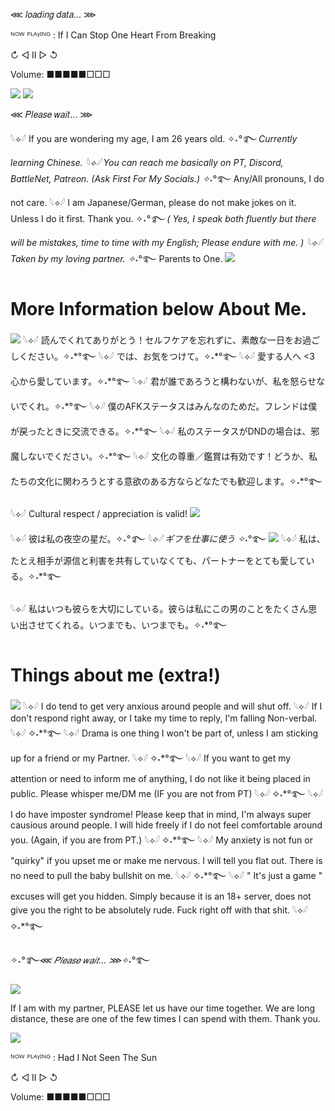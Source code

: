 ⋘ 𝑙𝑜𝑎𝑑𝑖𝑛𝑔                            𝑑𝑎𝑡𝑎...                            ⋙

ᴺᴼᵂ ᴾᴸᴬᵞᴵᴺᴳ : If I Can Stop One Heart From Breaking

↻ ◁ II ▷ ↺

Volume: ■■■■■□□□

<img src="https://i.pinimg.com/originals/b0/52/b6/b052b650b118eb29729f6cff51268329.jpg">

 <img src="https://i.pinimg.com/originals/0f/ef/71/0fef715ee3018b243abbe3d14cdaeb91.gif">   
 
 ⋘ 𝑃𝑙𝑒𝑎𝑠𝑒                            𝑤𝑎𝑖𝑡...                            ⋙

 
𓆩⟡𓆪 If you are wondering my age, I am 26 years old. 
✧˖*°࿐ Currently learning Chinese.
𓆩⟡𓆪 You can reach me basically on PT, Discord, BattleNet, Patreon. (Ask First For My Socials.)
✧˖*°࿐  Any/All pronouns, I do not care.
𓆩⟡𓆪 I am Japanese/German, please do not make jokes on it. Unless I do it first. Thank you. 
✧˖*°࿐ ( Yes, I speak both fluently but there will be mistakes, time to time with my English; Please endure with me. )
𓆩⟡𓆪  Taken by my loving partner.
✧˖*°࿐  Parents to One.
<img src="https://images-wixmp-ed30a86b8c4ca887773594c2.wixmp.com/f/dfded39e-9308-480d-a069-57c11518293c/dfx812f-8369e2f1-2843-4a21-9f3e-46dd8694e54f.jpg/v1/fit/w_828,h_466,q_70,strp/mmd_honkai_star_rail_models_by_xqncy_dfx812f-414w-2x.jpg?token=eyJ0eXAiOiJKV1QiLCJhbGciOiJIUzI1NiJ9.eyJzdWIiOiJ1cm46YXBwOjdlMGQxODg5ODIyNjQzNzNhNWYwZDQxNWVhMGQyNmUwIiwiaXNzIjoidXJuOmFwcDo3ZTBkMTg4OTgyMjY0MzczYTVmMGQ0MTVlYTBkMjZlMCIsIm9iaiI6W1t7ImhlaWdodCI6Ijw9MTQ0MCIsInBhdGgiOiJcL2ZcL2RmZGVkMzllLTkzMDgtNDgwZC1hMDY5LTU3YzExNTE4MjkzY1wvZGZ4ODEyZi04MzY5ZTJmMS0yODQzLTRhMjEtOWYzZS00NmRkODY5NGU1NGYuanBnIiwid2lkdGgiOiI8PTI1NjAifV1dLCJhdWQiOlsidXJuOnNlcnZpY2U6aW1hZ2Uub3BlcmF0aW9ucyJdfQ.1u76Yaqiv69OlXC1hrx1YUDlnstbbgtsUpaj87wMp8g">

# More Information below About Me. 
<img src="https://images-wixmp-ed30a86b8c4ca887773594c2.wixmp.com/f/11a2e829-f06b-40b4-81d7-64d34fec7e32/dfzv9ap-0b1f56b9-7b1d-4da8-9eee-372e1065eb3f.jpg/v1/fit/w_828,h_466,q_70,strp/march_7th___something_to_share_by_plecii_dfzv9ap-414w-2x.jpg?token=eyJ0eXAiOiJKV1QiLCJhbGciOiJIUzI1NiJ9.eyJzdWIiOiJ1cm46YXBwOjdlMGQxODg5ODIyNjQzNzNhNWYwZDQxNWVhMGQyNmUwIiwiaXNzIjoidXJuOmFwcDo3ZTBkMTg4OTgyMjY0MzczYTVmMGQ0MTVlYTBkMjZlMCIsIm9iaiI6W1t7ImhlaWdodCI6Ijw9NzIwIiwicGF0aCI6IlwvZlwvMTFhMmU4MjktZjA2Yi00MGI0LTgxZDctNjRkMzRmZWM3ZTMyXC9kZnp2OWFwLTBiMWY1NmI5LTdiMWQtNGRhOC05ZWVlLTM3MmUxMDY1ZWIzZi5qcGciLCJ3aWR0aCI6Ijw9MTI4MCJ9XV0sImF1ZCI6WyJ1cm46c2VydmljZTppbWFnZS5vcGVyYXRpb25zIl19.KDxKMrAqfml8FqAgdPIh6mdWHoCu-Pij6-9RxBHuK94">
𓆩⟡𓆪  読んでくれてありがとう！セルフケアを忘れずに、素敵な一日をお過ごしください。✧˖*°࿐
𓆩⟡𓆪  では、お気をつけて。✧˖*°࿐
𓆩⟡𓆪  愛する人へ <3 心から愛しています。✧˖*°࿐
𓆩⟡𓆪  君が誰であろうと構わないが、私を怒らせないでくれ。✧˖*°࿐
𓆩⟡𓆪  僕のAFKステータスはみんなのためだ。フレンドは僕が戻ったときに交流できる。✧˖*°࿐
𓆩⟡𓆪   私のステータスがDNDの場合は、邪魔しないでください。✧˖*°࿐
𓆩⟡𓆪  文化の尊重／鑑賞は有効です！どうか、私たちの文化に関わろうとする意欲のある方ならどなたでも歓迎します。✧˖*°࿐
 
𓆩⟡𓆪  Cultural respect / appreciation is valid! 
  <img src="https://i.pinimg.com/originals/8c/a4/b6/8ca4b6c0448178ab7e3c1477fa9997bf.jpg">
  
𓆩⟡𓆪   彼は私の夜空の星だ。✧˖*°࿐
𓆩⟡𓆪  ギフを仕事に使う ✧˖*°࿐
<img src="https://i.pinimg.com/originals/02/24/2d/02242df93bf15f92d6ba0ac1ac6065c8.jpg">
𓆩⟡𓆪   私は、たとえ相手が源信と利害を共有していなくても、パートナーをとても愛している。✧˖*°࿐

𓆩⟡𓆪  私はいつも彼らを大切にしている。彼らは私にこの男のことをたくさん思い出させてくれる。いつまでも、いつまでも。✧˖*°࿐


# Things about me (extra!)
<img src="https://i.pinimg.com/originals/80/84/27/80842724ec7464e50027bfd9b7bce309.gif">
𓆩⟡𓆪  I do tend to get very anxious around people and will shut off. 𓆩⟡𓆪  If I don't respond right away, or I take my time to reply, I'm falling Non-verbal. 𓆩⟡𓆪 ✧˖*°࿐
𓆩⟡𓆪  Drama is one thing I won't be part of, unless I am sticking up for a friend or my Partner. 𓆩⟡𓆪 ✧˖*°࿐
𓆩⟡𓆪  If you want to get my attention or need to inform me of anything, I do not like it being placed in public. Please whisper me/DM me (IF you are not from PT)  𓆩⟡𓆪 ✧˖*°࿐
𓆩⟡𓆪  I do have imposter syndrome! Please keep that in mind, I'm always super causious around people. I will hide freely if I do not feel comfortable around you. (Again, if you are from PT.)  𓆩⟡𓆪 ✧˖*°࿐
𓆩⟡𓆪  My anxiety is not fun or "quirky" if you upset me or make me nervous. I will tell you flat out. There is no need to pull the baby bullshit on me. 𓆩⟡𓆪 ✧˖*°࿐
𓆩⟡𓆪  " It's just a game " excuses will get you hidden. Simply because it is an 18+ server, does not give you the right to be absolutely rude. Fuck right off with that shit. 𓆩⟡𓆪 ✧˖*°࿐

✧˖*°࿐⋘ 𝑃𝑙𝑒𝑎𝑠𝑒                            𝑤𝑎𝑖𝑡...                            ⋙✧˖*°࿐

 <img src="https://i.pinimg.com/originals/86/80/5a/86805ab550586369a6d2e9c6a8823c97.gif">

If I am with my partner, PLEASE let us have our time together. We are long distance, these are one of the few times I can spend with them. Thank you. 

<img src="https://i.pinimg.com/originals/77/33/fd/7733fd2ae7abe66f51bb4ef313db8b76.jpg">


ᴺᴼᵂ ᴾᴸᴬᵞᴵᴺᴳ : Had I Not Seen The Sun

↻ ◁ II ▷ ↺ 

Volume: ■■■■■□□□

